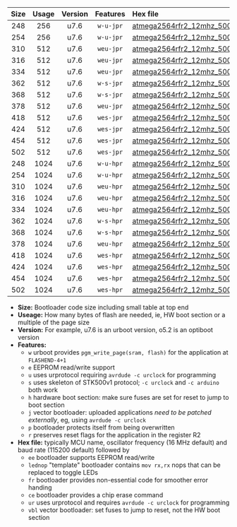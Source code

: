 |Size|Usage|Version|Features|Hex file|
|:-:|:-:|:-:|:-:|:--|
|248|256|u7.6|`w-u-jpr`|[atmega2564rfr2_12mhz_500000bps_ur_vbl.hex](https://raw.githubusercontent.com/stefanrueger/urboot/main//atmega2564rfr2_12mhz_500000bps_ur_vbl.hex)|
|254|256|u7.6|`w-u-jpr`|[atmega2564rfr2_12mhz_500000bps_lednop_ur_vbl.hex](https://raw.githubusercontent.com/stefanrueger/urboot/main//atmega2564rfr2_12mhz_500000bps_lednop_ur_vbl.hex)|
|310|512|u7.6|`weu-jpr`|[atmega2564rfr2_12mhz_500000bps_ee_ur_vbl.hex](https://raw.githubusercontent.com/stefanrueger/urboot/main//atmega2564rfr2_12mhz_500000bps_ee_ur_vbl.hex)|
|316|512|u7.6|`weu-jpr`|[atmega2564rfr2_12mhz_500000bps_ee_lednop_ur_vbl.hex](https://raw.githubusercontent.com/stefanrueger/urboot/main//atmega2564rfr2_12mhz_500000bps_ee_lednop_ur_vbl.hex)|
|334|512|u7.6|`weu-jpr`|[atmega2564rfr2_12mhz_500000bps_ee_lednop_fr_ur_vbl.hex](https://raw.githubusercontent.com/stefanrueger/urboot/main//atmega2564rfr2_12mhz_500000bps_ee_lednop_fr_ur_vbl.hex)|
|362|512|u7.6|`w-s-jpr`|[atmega2564rfr2_12mhz_500000bps_vbl.hex](https://raw.githubusercontent.com/stefanrueger/urboot/main//atmega2564rfr2_12mhz_500000bps_vbl.hex)|
|368|512|u7.6|`w-s-jpr`|[atmega2564rfr2_12mhz_500000bps_lednop_vbl.hex](https://raw.githubusercontent.com/stefanrueger/urboot/main//atmega2564rfr2_12mhz_500000bps_lednop_vbl.hex)|
|378|512|u7.6|`weu-jpr`|[atmega2564rfr2_12mhz_500000bps_ee_lednop_fr_ce_ur_vbl.hex](https://raw.githubusercontent.com/stefanrueger/urboot/main//atmega2564rfr2_12mhz_500000bps_ee_lednop_fr_ce_ur_vbl.hex)|
|418|512|u7.6|`wes-jpr`|[atmega2564rfr2_12mhz_500000bps_ee_vbl.hex](https://raw.githubusercontent.com/stefanrueger/urboot/main//atmega2564rfr2_12mhz_500000bps_ee_vbl.hex)|
|424|512|u7.6|`wes-jpr`|[atmega2564rfr2_12mhz_500000bps_ee_lednop_vbl.hex](https://raw.githubusercontent.com/stefanrueger/urboot/main//atmega2564rfr2_12mhz_500000bps_ee_lednop_vbl.hex)|
|454|512|u7.6|`wes-jpr`|[atmega2564rfr2_12mhz_500000bps_ee_lednop_fr_vbl.hex](https://raw.githubusercontent.com/stefanrueger/urboot/main//atmega2564rfr2_12mhz_500000bps_ee_lednop_fr_vbl.hex)|
|502|512|u7.6|`wes-jpr`|[atmega2564rfr2_12mhz_500000bps_ee_lednop_fr_ce_vbl.hex](https://raw.githubusercontent.com/stefanrueger/urboot/main//atmega2564rfr2_12mhz_500000bps_ee_lednop_fr_ce_vbl.hex)|
|248|1024|u7.6|`w-u-hpr`|[atmega2564rfr2_12mhz_500000bps_ur.hex](https://raw.githubusercontent.com/stefanrueger/urboot/main//atmega2564rfr2_12mhz_500000bps_ur.hex)|
|254|1024|u7.6|`w-u-hpr`|[atmega2564rfr2_12mhz_500000bps_lednop_ur.hex](https://raw.githubusercontent.com/stefanrueger/urboot/main//atmega2564rfr2_12mhz_500000bps_lednop_ur.hex)|
|310|1024|u7.6|`weu-hpr`|[atmega2564rfr2_12mhz_500000bps_ee_ur.hex](https://raw.githubusercontent.com/stefanrueger/urboot/main//atmega2564rfr2_12mhz_500000bps_ee_ur.hex)|
|316|1024|u7.6|`weu-hpr`|[atmega2564rfr2_12mhz_500000bps_ee_lednop_ur.hex](https://raw.githubusercontent.com/stefanrueger/urboot/main//atmega2564rfr2_12mhz_500000bps_ee_lednop_ur.hex)|
|334|1024|u7.6|`weu-hpr`|[atmega2564rfr2_12mhz_500000bps_ee_lednop_fr_ur.hex](https://raw.githubusercontent.com/stefanrueger/urboot/main//atmega2564rfr2_12mhz_500000bps_ee_lednop_fr_ur.hex)|
|362|1024|u7.6|`w-s-hpr`|[atmega2564rfr2_12mhz_500000bps.hex](https://raw.githubusercontent.com/stefanrueger/urboot/main//atmega2564rfr2_12mhz_500000bps.hex)|
|368|1024|u7.6|`w-s-hpr`|[atmega2564rfr2_12mhz_500000bps_lednop.hex](https://raw.githubusercontent.com/stefanrueger/urboot/main//atmega2564rfr2_12mhz_500000bps_lednop.hex)|
|378|1024|u7.6|`weu-hpr`|[atmega2564rfr2_12mhz_500000bps_ee_lednop_fr_ce_ur.hex](https://raw.githubusercontent.com/stefanrueger/urboot/main//atmega2564rfr2_12mhz_500000bps_ee_lednop_fr_ce_ur.hex)|
|418|1024|u7.6|`wes-hpr`|[atmega2564rfr2_12mhz_500000bps_ee.hex](https://raw.githubusercontent.com/stefanrueger/urboot/main//atmega2564rfr2_12mhz_500000bps_ee.hex)|
|424|1024|u7.6|`wes-hpr`|[atmega2564rfr2_12mhz_500000bps_ee_lednop.hex](https://raw.githubusercontent.com/stefanrueger/urboot/main//atmega2564rfr2_12mhz_500000bps_ee_lednop.hex)|
|454|1024|u7.6|`wes-hpr`|[atmega2564rfr2_12mhz_500000bps_ee_lednop_fr.hex](https://raw.githubusercontent.com/stefanrueger/urboot/main//atmega2564rfr2_12mhz_500000bps_ee_lednop_fr.hex)|
|502|1024|u7.6|`wes-hpr`|[atmega2564rfr2_12mhz_500000bps_ee_lednop_fr_ce.hex](https://raw.githubusercontent.com/stefanrueger/urboot/main//atmega2564rfr2_12mhz_500000bps_ee_lednop_fr_ce.hex)|

- **Size:** Bootloader code size including small table at top end
- **Useage:** How many bytes of flash are needed, ie, HW boot section or a multiple of the page size
- **Version:** For example, u7.6 is an urboot version, o5.2 is an optiboot version
- **Features:**
  + `w` urboot provides `pgm_write_page(sram, flash)` for the application at `FLASHEND-4+1`
  + `e` EEPROM read/write support
  + `u` uses urprotocol requiring `avrdude -c urclock` for programming
  + `s` uses skeleton of STK500v1 protocol; `-c urclock` and `-c arduino` both work
  + `h` hardware boot section: make sure fuses are set for reset to jump to boot section
  + `j` vector bootloader: uploaded applications *need to be patched externally*, eg, using `avrdude -c urclock`
  + `p` bootloader protects itself from being overwritten
  + `r` preserves reset flags for the application in the register R2
- **Hex file:** typically MCU name, oscillator frequency (16 MHz default) and baud rate (115200 default) followed by
  + `ee` bootloader supports EEPROM read/write
  + `lednop` "template" bootloader contains `mov rx,rx` nops that can be replaced to toggle LEDs
  + `fr` bootloader provides non-essential code for smoother error handing
  + `ce` bootloader provides a chip erase command
  + `ur` uses urprotocol and requires `avrdude -c urclock` for programming
  + `vbl` vector bootloader: set fuses to jump to reset, not the HW boot section
